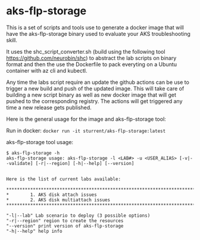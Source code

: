 # aks-flp-storage
This is a set of scripts and tools use to generate a docker image that will have the aks-flp-storage binary used to evaluate your AKS troubleshooting skill.

It uses the shc_script_converter.sh (build using the following tool https://github.com/neurobin/shc) to abstract the lab scripts on binary format and then the use the Dockerfile to pack everyting on a Ubuntu container with az cli and kubectl.

Any time the labs script require an update the github actions can be use to trigger a new build and push of the updated image. This will take care of building a new script binary as well as new docker image that will get pushed to the corresponding registry. The actions will get triggered any time a new release gets published.

Here is the general usage for the image and aks-flp-storage tool:

Run in docker: `docker run -it sturrent/aks-flp-storage:latest`

aks-flp-storage tool usage:
```
$ aks-flp-storage -h
aks-flp-storage usage: aks-flp-storage -l <LAB#> -u <USER_ALIAS> [-v|--validate] [-r|--region] [-h|--help] [--version]


Here is the list of current labs available:

*************************************************************************************
*        1. AKS disk attach issues
*        2. AKS disk multiattach issues
*************************************************************************************

"-l|--lab" Lab scenario to deploy (3 possible options)
"-r|--region" region to create the resources
"--version" print version of aks-flp-storage
"-h|--help" help info
```
